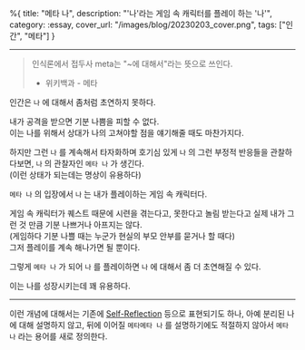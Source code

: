 %{
title: "메타 나",
description: "'나'라는 게임 속 캐릭터를 플레이 하는 '나'",
category: :essay,
cover_url: "/images/blog/20230203_cover.png",
tags: ["인간", "메타"]
}

---

> 인식론에서 접두사 meta는 "~에 대해서"라는 뜻으로 쓰인다.
>
> - 위키백과 - 메타

인간은 `나` 에 대해서 좀처럼 초연하지 못하다.

내가 공격을 받으면 기분 나쁨을 피할 수 없다.\
이는 나를 위해서 상대가 나의 고쳐야할 점을 얘기해줄 때도 마찬가지다.

하지만 그런 `나` 를 계속해서 타자화하며 호기심 있게 `나` 의 그런 부정적 반응들을 관찰하다보면, `나` 의 관찰자인 `메타 나` 가 생긴다.\
(이런 상태가 되는데는 명상이 유용하다)

`메타 나` 의 입장에서 `나` 는 내가 플레이하는 게임 속 캐릭터다.

게임 속 캐릭터가 퀘스트 때문에 시련을 겪는다고, 못한다고 놀림 받는다고 실제 내가 그런 것 만큼 기분 나쁘거나 아프지는 않다.\
(게임하다 기분 나쁠 때는 누군가 현실의 부모 안부를 묻거나 할 때다)\
그저 플레이를 계속 해나가면 될 뿐이다.

그렇게 `메타 나` 가 되어 `나` 를 플레이하면 `나` 에 대해서 좀 더 초연해질 수 있다.

이는 나를 성장시키는데 꽤 유용하다.

---

이런 개념에 대해서는 기존에 [Self-Reflection](https://ko.wikipedia.org/wiki/%EB%B0%98%EC%84%B1) 등으로 표현되기도 하나, 아예 분리된 나에 대해 설명하지 않고, 뒤에 이어질 `메타메타 나` 를 설명하기에도 적절하지 않아서 `메타 나` 라는 용어를 새로 정의한다.
